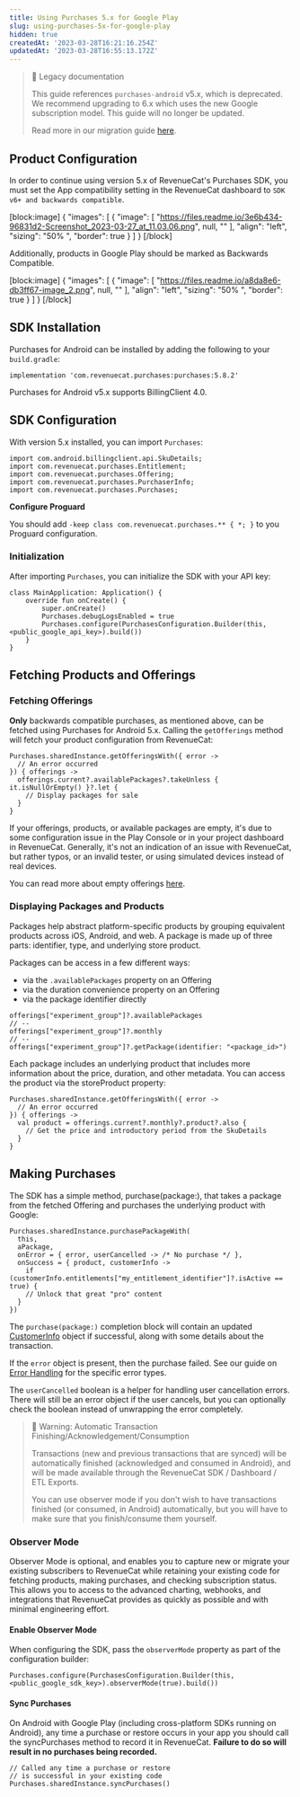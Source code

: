 ```yaml
---
title: Using Purchases 5.x for Google Play
slug: using-purchases-5x-for-google-play
hidden: true
createdAt: '2023-03-28T16:21:16.254Z'
updatedAt: '2023-03-28T16:55:13.172Z'
---
```

> 🚧 Legacy documentation
> 
> This guide references `purchases-android` v5.x, which is deprecated. We recommend upgrading to 6.x which uses the new Google subscription model. This guide will no longer be updated.
> 
> Read more in our migration guide [here](doc:android-native-5x-to-6x-migration).

## Product Configuration

In order to continue using version 5.x of RevenueCat's Purchases SDK, you must set the App compatibility setting in the RevenueCat dashboard to `SDK v6+ and backwards compatible`.

[block:image]
{
  "images": [
    {
      "image": [
        "https://files.readme.io/3e6b434-96831d2-Screenshot_2023-03-27_at_11.03.06.png",
        null,
        ""
      ],
      "align": "left",
      "sizing": "50% ",
      "border": true
    }
  ]
}
[/block]



Additionally, products in Google Play should be marked as Backwards Compatible.

[block:image]
{
  "images": [
    {
      "image": [
        "https://files.readme.io/a8da8e6-db3ff67-image_2.png",
        null,
        ""
      ],
      "align": "left",
      "sizing": "50% ",
      "border": true
    }
  ]
}
[/block]



## SDK Installation

Purchases for Android can be installed by adding the following to your `build.gradle`:

```Text build.gradle
implementation 'com.revenuecat.purchases:purchases:5.8.2'
```



Purchases for Android v5.x supports BillingClient 4.0.

## SDK Configuration

With version 5.x installed, you can import `Purchases`:

```Text Java
import com.android.billingclient.api.SkuDetails;
import com.revenuecat.purchases.Entitlement;
import com.revenuecat.purchases.Offering;
import com.revenuecat.purchases.PurchaserInfo;
import com.revenuecat.purchases.Purchases;
```



**Configure Proguard**

You should add `-keep class com.revenuecat.purchases.** { *; }` to you Proguard configuration.

### Initialization

After importing `Purchases`, you can initialize the SDK with your API key:

```Text Kotlin
class MainApplication: Application() {
    override fun onCreate() {
        super.onCreate()
        Purchases.debugLogsEnabled = true
        Purchases.configure(PurchasesConfiguration.Builder(this, <public_google_api_key>).build())
    }
}
```



## Fetching Products and Offerings

### Fetching Offerings

**Only** backwards compatible purchases, as mentioned above, can be fetched using Purchases for Android 5.x. Calling the `getOfferings` method will fetch your product configuration from RevenueCat:

```Text Kotlin
Purchases.sharedInstance.getOfferingsWith({ error ->
  // An error occurred
}) { offerings ->
  offerings.current?.availablePackages?.takeUnless { it.isNullOrEmpty() }?.let {
    // Display packages for sale
  }
}
```



If your offerings, products, or available packages are empty, it's due to some configuration issue in the Play Console or in your project dashboard in RevenueCat. Generally, it's not an indication of an issue with RevenueCat, but rather typos, or an invalid tester, or using simulated devices instead of real devices. 

You can read more about empty offerings [here](https://community.revenuecat.com/sdks-51/why-are-offerings-or-products-empty-124).

### Displaying Packages and Products

Packages help abstract platform-specific products by grouping equivalent products across iOS, Android, and web. A package is made up of three parts: identifier, type, and underlying store product.

Packages can be access in a few different ways:

- via the `.availablePackages` property on an Offering
- via the duration convenience property on an Offering
- via the package identifier directly

```Text Kotlin
offerings["experiment_group"]?.availablePackages
// --
offerings["experiment_group"]?.monthly
// --
offerings["experiment_group"]?.getPackage(identifier: "<package_id>")
```



Each package includes an underlying product that includes more information about the price, duration, and other metadata. You can access the product via the storeProduct property:

```Text Kotlin
Purchases.sharedInstance.getOfferingsWith({ error ->
  // An error occurred
}) { offerings ->
  val product = offerings.current?.monthly?.product?.also {
    // Get the price and introductory period from the SkuDetails
  }
}
```



## Making Purchases

The SDK has a simple method, purchase(package:), that takes a package from the fetched Offering and purchases the underlying product with Google:

```Text Kotlin
Purchases.sharedInstance.purchasePackageWith(
  this,
  aPackage,
  onError = { error, userCancelled -> /* No purchase */ },
  onSuccess = { product, customerInfo ->
    if (customerInfo.entitlements["my_entitlement_identifier"]?.isActive == true) {
    // Unlock that great "pro" content
  }
})
```



The `purchase(package:)` completion block will contain an updated [CustomerInfo](https://www.revenuecat.com/docs/customer-info) object if successful, along with some details about the transaction.

If the `error` object is present, then the purchase failed. See our guide on [Error Handling](https://www.revenuecat.com/docs/errors) for the specific error types.

The `userCancelled` boolean is a helper for handling user cancellation errors. There will still be an error object if the user cancels, but you can optionally check the boolean instead of unwrapping the error completely.

> 🚧 Warning: Automatic Transaction Finishing/Acknowledgement/Consumption
> 
> Transactions (new and previous transactions that are synced) will be automatically finished (acknowledged and consumed in Android), and will be made available through the RevenueCat SDK / Dashboard / ETL Exports.
> 
> You can use observer mode if you don't wish to have transactions finished (or consumed, in Android) automatically, but you will have to make sure that you finish/consume them yourself.

### Observer Mode

Observer Mode is optional, and enables you to capture new or migrate your existing subscribers to RevenueCat while retaining your existing code for fetching products, making purchases, and checking subscription status. This allows you to access to the advanced charting, webhooks, and integrations that RevenueCat provides as quickly as possible and with minimal engineering effort.

#### Enable Observer Mode

When configuring the SDK, pass the `observerMode` property as part of the configuration builder:

```Text Kotlin
Purchases.configure(PurchasesConfiguration.Builder(this, <public_google_sdk_key>).observerMode(true).build())
```



#### Sync Purchases

On Android with Google Play (including cross-platform SDKs running on Android), any time a purchase or restore occurs in your app you should call the syncPurchases method to record it in RevenueCat. **Failure to do so will result in no purchases being recorded.**

```Text Kotlin
// Called any time a purchase or restore 
// is successful in your existing code
Purchases.sharedInstance.syncPurchases()
```
